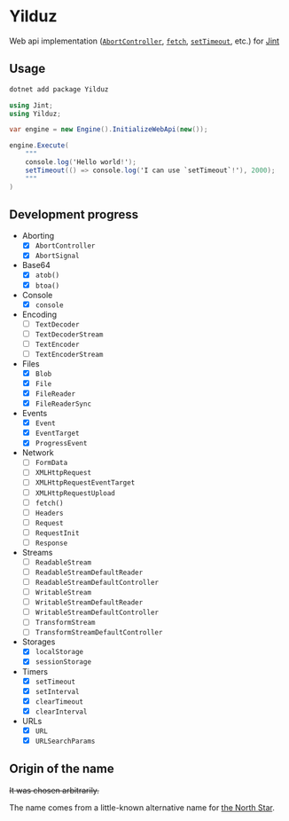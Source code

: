 # Yilduz

Web api implementation ([`AbortController`](https://developer.mozilla.org/en-US/docs/Web/API/AbortController), [`fetch`](https://developer.mozilla.org/en-US/docs/Web/API/Window/fetch), [`setTimeout`](https://developer.mozilla.org/en-US/docs/Web/API/Window/setTimeout), etc.) for [Jint](https://github.com/sebastienros/jint)

## Usage

```sh
dotnet add package Yilduz
```

```cs
using Jint;
using Yilduz;

var engine = new Engine().InitializeWebApi(new());

engine.Execute(
    """
    console.log('Hello world!');
    setTimeout(() => console.log('I can use `setTimeout`!'), 2000);
    """
)
```

## Development progress

- Aborting
  - [x] `AbortController`
  - [x] `AbortSignal`
- Base64
  - [x] `atob()`
  - [x] `btoa()`
- Console
  - [x] `console`
- Encoding
  - [ ] `TextDecoder`
  - [ ] `TextDecoderStream`
  - [ ] `TextEncoder`
  - [ ] `TextEncoderStream`
- Files
  - [x] `Blob`
  - [x] `File`
  - [x] `FileReader`
  - [x] `FileReaderSync`
- Events
  - [x] `Event`
  - [x] `EventTarget`
  - [x] `ProgressEvent`
- Network
  - [ ] `FormData`
  - [ ] `XMLHttpRequest`
  - [ ] `XMLHttpRequestEventTarget`
  - [ ] `XMLHttpRequestUpload`
  - [ ] `fetch()`
  - [ ] `Headers`
  - [ ] `Request`
  - [ ] `RequestInit`
  - [ ] `Response`
- Streams
  - [ ] `ReadableStream`
  - [ ] `ReadableStreamDefaultReader`
  - [ ] `ReadableStreamDefaultController`
  - [ ] `WritableStream`
  - [ ] `WritableStreamDefaultReader`
  - [ ] `WritableStreamDefaultController`
  - [ ] `TransformStream`
  - [ ] `TransformStreamDefaultController`
- Storages
  - [x] `localStorage`
  - [x] `sessionStorage`
- Timers
  - [x] `setTimeout`
  - [x] `setInterval`
  - [x] `clearTimeout`
  - [x] `clearInterval`
- URLs
  - [x] `URL`
  - [x] `URLSearchParams`

## Origin of the name

~~It was chosen arbitrarily.~~

The name comes from a little-known alternative name for [the North Star](https://en.wikipedia.org/wiki/Polaris).
